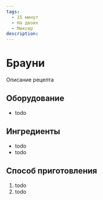 ```yaml
---
tags:
  - 15 минут
  - На двоих
  - Миксер
description:
---
```

# Брауни

Описание рецепта

## Оборудование

- todo

## Ингредиенты

- todo
- todo

## Способ приготовления

1. todo
1. todo